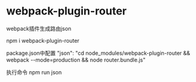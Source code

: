 # webpack-plugin-router
webpack插件生成路由json


npm i webpack-plugin-router

package.json中配置 "json": "cd node_modules/webpack-plugin-router && webpack --mode=production && node router.bundle.js"

执行命令 npm run json 